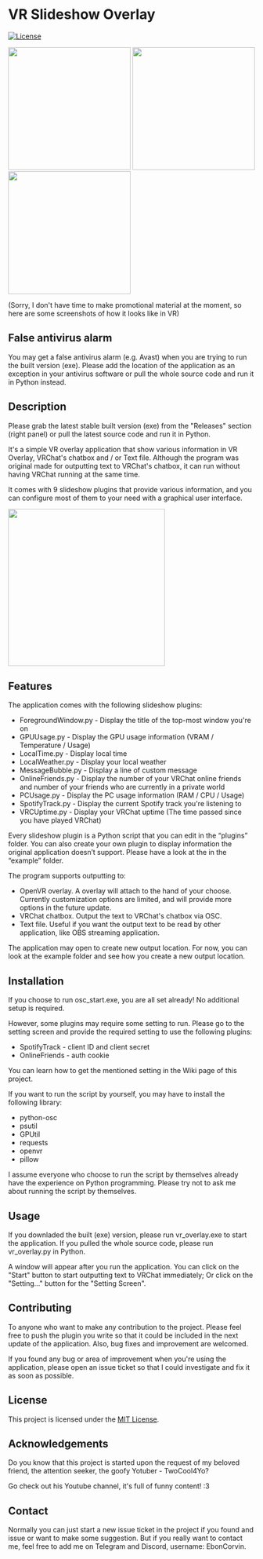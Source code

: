 # VR Slideshow Overlay

[![License](https://img.shields.io/badge/License-MIT-blue.svg)](https://opensource.org/licenses/MIT)

<img width="250" src="https://github.com/EbonCorvin/VR-Slideshow-Overlay/assets/153107703/08332a7c-0bfa-475e-b808-eb3e7dcb25f7">
<img width="250" src="https://github.com/EbonCorvin/VR-Slideshow-Overlay/assets/153107703/df7b7f81-6a8d-42eb-9fbc-face108c264b">
<img width="250" src="https://github.com/EbonCorvin/VR-Slideshow-Overlay/assets/153107703/a6b6c0cd-a116-43f6-820f-2ac4c6d0f552">

(Sorry, I don't have time to make promotional material at the moment, so here are some screenshots of how it looks like in VR)


## False antivirus alarm

You may get a false antivirus alarm (e.g. Avast) when you are trying to run the built version (exe). Please add the location of the application as an exception in your antivirus software or pull the whole source code and run it in Python instead.

## Description

Please grab the latest stable built version (exe) from the "Releases" section (right panel) or pull the latest source code and run it in Python.

It's a simple VR overlay application that show various information in VR Overlay, VRChat's chatbox and / or Text file. Although the program was original made for outputting text to VRChat's chatbox, it can run without having VRChat running at the same time.

It comes with 9 slideshow plugins that provide various information, and you can configure most of them to your need with a graphical user interface.

<img width="320" src="https://github.com/EbonCorvin/VR-Slideshow-Overlay/assets/153107703/447a24b3-80c3-4856-a5d2-bcab690d723c">

## Features

The application comes with the following slideshow plugins:

- ForegroundWindow.py - Display the title of the top-most window you're on
- GPUUsage.py - Display the GPU usage information (VRAM / Temperature / Usage)
- LocalTime.py - Display local time
- LocalWeather.py - Display your local weather
- MessageBubble.py - Display a line of custom message
- OnlineFriends.py - Display the number of your VRChat online friends and number of your friends who are currently in a private world
- PCUsage.py - Display the PC usage information (RAM / CPU / Usage)
- SpotifyTrack.py - Display the current Spotify track you're listening to
- VRCUptime.py - Display your VRChat uptime (The time passed since you have played VRChat)

Every slideshow plugin is a Python script that you can edit in the “plugins” folder. You can also create your own plugin to display information the original application doesn’t support. Please have a look at the in the “example” folder.

The program supports outputting to:

- OpenVR overlay. A overlay will attach to the hand of your choose. Currently customization options are limited, and will provide more options in the future update.
- VRChat chatbox. Output the text to VRChat's chatbox via OSC.
- Text file. Useful if you want the output text to be read by other application, like OBS streaming application.

The application may open to create new output location. For now, you can look at the example folder and see how you create a new output location.

## Installation

If you choose to run osc_start.exe, you are all set already! No additional setup is required.

However, some plugins may require some setting to run. Please go to the setting screen and provide the required setting to use the following plugins:

- SpotifyTrack - client ID and client secret
- OnlineFriends - auth cookie

You can learn how to get the mentioned setting in the Wiki page of this project.

If you want to run the script by yourself, you may have to install the following library:

- python-osc
- psutil
- GPUtil
- requests
- openvr
- pillow

I assume everyone who choose to run the script by themselves already have the experience on Python programming. Please try not to ask me about running the script by themselves.

## Usage

If you downladed the built (exe) version, please run vr_overlay.exe to start the application. If you pulled the whole source code, please run vr_overlay.py in Python.

A window will appear after you run the application. You can click on the "Start" button to start outputting text to VRChat immediately; Or click on the "Setting..." button for the "Setting Screen".

## Contributing

To anyone who want to make any contribution to the project. Please feel free to push the plugin you write so that it could be included in the next update of the application. Also, bug fixes and improvement are welcomed.

If you found any bug or area of improvement when you're using the application, please open an issue ticket so that I could investigate and fix it as soon as possible.

## License

This project is licensed under the [MIT License](LICENSE).

## Acknowledgements

Do you know that this project is started upon the request of my beloved friend, the attention seeker, the goofy Yotuber - TwoCool4Yo?

Go check out his Youtube channel, it's full of funny content! :3

## Contact

Normally you can just start a new issue ticket in the project if you found and issue or want to make some suggestion. But if you really want to contact me, feel free to add me on Telegram and Discord, username: EbonCorvin.
